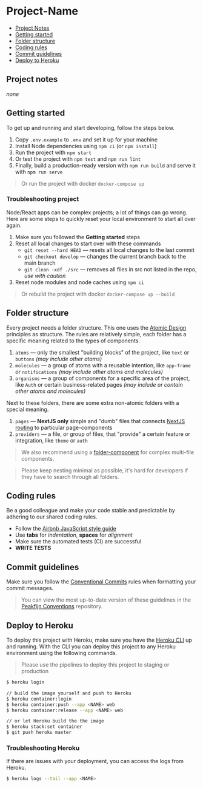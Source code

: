 # Project-Name

- [Project Notes](#markdown-header-project-notes)
- [Getting started](#markdown-header-getting-started)
- [Folder structure](#markdown-header-folder-structure)
- [Coding rules](#markdown-header-coding-rules)
- [Commit guidelines](#markdown-header-commit-guidelines)
- [Deploy to Heroku](#markdown-header-deploy-to-heroku)


## Project notes

_none_


## Getting started

To get up and running and start developing, follow the steps below.

1. Copy `.env.example` to `.env` and set it up for your machine
2. Install Node dependencies using `npm ci` (or `npm install`)
3. Run the project with `npm start`
4. Or test the project with `npm test` and `npm run lint`
5. Finally, build a production-ready version with `npm run build` and serve it with `npm run serve`

> Or run the project with docker `docker-compose up`

### Troubleshooting project

Node/React apps can be complex projects; a lot of things can go wrong.
Here are some steps to quickly reset your local environment to start all over again.

1. Make sure you followed the **Getting started** steps
2. Reset all local changes to start over with these commands
	- `git reset --hard HEAD` — resets all local changes to the last commit
	- `git checkout develop` — changes the current branch back to the main branch
	- `git clean -xdf ./src` — removes all files in src not listed in the repo, _use with caution_
3. Reset node modules and node caches using `npm ci`

> Or rebuild the project with docker `docker-compose up --build`


## Folder structure

Every project needs a folder structure.
This one uses the [Atomic Design][link-atomic-design] principles as structure.
The rules are relatively simple, each folder has a specific meaning related to the types of components.

1. `atoms` — only the smallest "building blocks" of the project, like `text` or `buttons` _(may include other atoms)_
2. `molecules` — a group of atoms with a reusable intention, like `app-frame` or `notifications` _(may include other atoms and molecules)_
3. `organisms` — a group of components for a specific area of the project, like `Auth` or certain business-related pages _(may include or contain other atoms and molecules)_

Next to these folders, there are some extra non-atomic folders with a special meaning.

1. `pages` — **NextJS only** simple and "dumb" files that connects [NextJS routing][link-nextjs-routing] to particular page-components
2. `providers` — a file, or group of files, that "provide" a certain feature or integration, like `theme` or `auth`

> We also recommend using a [folder-component][link-folder-component] for complex multi-file components.

> Please keep nesting minimal as possible, it's hard for developers if they have to search through all folders.


## Coding rules

Be a good colleague and make your code stable and predictable by adhering to our shared coding rules.

- Follow the [Airbnb JavaScript style guide][link-airbnb-js]
- Use **tabs** for _indentation_, **spaces** for _alignment_
- Make sure the automated tests (CI) are successful
- **WRITE TESTS**


## Commit guidelines

Make sure you follow the [Conventional Commits][link-convcomm] rules when formatting your commit messages.

> You can view the most up-to-date version of these guidelines in the [Peakfijn Conventions][link-peakfijn-commits] repository.


## Deploy to Heroku

To deploy this project with Heroku, make sure you have the [Heroku CLI][link-heroku-cli] up and running.
With the CLI you can deploy this project to any Heroku environment using the following commands.

> Please use the pipelines to deploy this project to staging or production

```bash
$ heroku login

// build the image yourself and push to Heroku
$ heroku container:login
$ heroku container:push --app <NAME> web
$ heroku container:release --app <NAME> web

// or let Heroku build the the image
$ heroku stack:set container
$ git push heroku master
```

### Troubleshooting Heroku

If there are issues with your deployment, you can access the logs from Heroku.

```bash
$ heroku logs --tail --app <NAME>
```


[link-airbnb-js]: https://github.com/airbnb/javascript
[link-atomic-design]: https://bradfrost.com/blog/post/atomic-web-design/
[link-convcomm]: https://www.conventionalcommits.org
[link-folder-component]: https://medium.com/styled-components/component-folder-pattern-ee42df37ec68
[link-heroku-cli]: https://devcenter.heroku.com/articles/heroku-cli#download-and-install
[link-peakfijn-commits]: https://github.com/Peakfijn/Conventions/tree/develop/packages/commit-types-peakfijn
[link-nextjs-routing]: https://github.com/zeit/next.js/#routing
